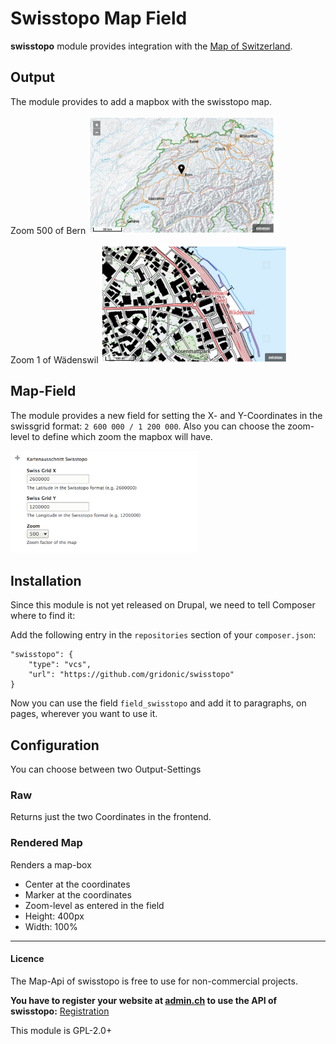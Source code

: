 # Swisstopo Map Field

**swisstopo** module provides integration with the 
[Map of Switzerland](http://geo.map.admin.ch).

## Output

The module provides to add a mapbox with the swisstopo map.

Zoom 500 of Bern
<img src="./screenshots/mapbox_bern_z500.png" style="max-width: 300px;">

Zoom 1 of Wädenswil
<img src="./screenshots/mapbox_waedenswil_z1.png" style="max-width: 300px;">

## Map-Field

The module provides a new field for setting the X- and Y-Coordinates in the
swissgrid format: `2 600 000 / 1 200 000`. Also you can choose the zoom-level
to define which zoom the mapbox will have.

<img src="./screenshots/backend_field.png" style="max-width: 300px;">

## Installation

Since this module is not yet released on Drupal, we need to tell Composer
where to find it:

Add the following entry in the `repositories` section of your `composer.json`:

```
"swisstopo": {
    "type": "vcs",
    "url": "https://github.com/gridonic/swisstopo"
}
```

Now you can use the field `field_swisstopo` and add it to paragraphs, on pages,
wherever you want to use it.

## Configuration

You can choose between two Output-Settings

### Raw

Returns just the two Coordinates in the frontend.

### Rendered Map

Renders a map-box
 - Center at the coordinates
 - Marker at the coordinates
 - Zoom-level as entered in the field
 - Height: 400px
 - Width: 100%

---

#### Licence
The Map-Api of swisstopo is free to use for non-commercial projects.

**You have to register your website at
[admin.ch](https://www.geo.admin.ch/de/geo-services/geo-services/portrayal-services-web-mapping/programming-interface-api/order_form.html)
to use the API of swisstopo:**
[Registration](https://www.geo.admin.ch/de/geo-services/geo-services/portrayal-services-web-mapping/programming-interface-api/order_form.html)

This module is GPL-2.0+
